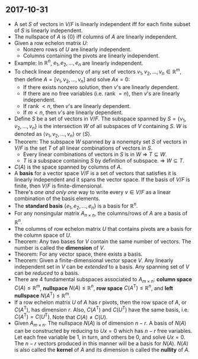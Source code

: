 ## 2017-10-31

- A set $S$ of vectors in $V/F$ is linearly independent iff for each finite subset of $S$ is linearly independent.
- The nullspace of $A$ is $\{0\}$ iff columns of $A$ are linearly independent.
- Given a row echelon matrix $U$:
    - Nonzero rows of $U$ are linearly independent.
    - Columns containing the pivots are linearly independent.
- Example: In $\mathbb{R}^n$, $e_1,e_2,...,e_n$ are linearly independent.
- To check linear dependency of any set of vectors $v_1,v_2,...,v_n \in\mathbb{R}^m$, then define $A=[v_1,v_2,...,v_n]$ and solve $Ax=0$:
    - If there exists nonzero solution, then $v$'s are linearly dependent.
    - If there are no free variables (i.e. rank $=n$), then $v$'s are linearly independent.
    - If rank $<n$, then $v$'s are linearly dependent.
    - If $m<n$, then $v$'s are linearly dependent.
- Define $S$ be a set of vectors in $V/F$. The subspace spanned by $S=\{v_1,v_2,...,v_n\}$ is the intersection $W$ of all subspaces of $V$ containing $S$. $W$ is denoted as $\langle v_1,v_2,...,v_n\rangle$ or $\langle S\rangle$.
- Theorem: The subspace $W$ spanned by a nonempty set $S$ of vectors in $V/F$ is the set $T$ of all linear combinations of vectors in $S$.
    - Every linear combinations of vectors in $S$ is in $W$ &rArr; $T\subseteq W$.
    - $T$ is a subspace containing $S$ by definition of subspace. &rArr; $W\subseteq T$.
- $C(A)$ is the space spanned by columns of $A$.
- A __basis__ for a vector space $V/F$ is a set of vectors that satisfies it is linearly independent and it spans the vector space. If the basis of $V/F$ is finite, then $V/F$ is finite-dimensional.
- There's _one and only one_ way to write every $v\in V/F$ as a linear combination of the basis elements.
- The __standard basis__ $\{e_1,e_2,...,e_n\}$ is a basis for $\mathbb{R}^n$.
- For any nonsingular matrix $A_{n×n}$, the columns/rows of $A$ are a basis of $\mathbb{R}^n$.
- The columns of row echelon matrix $U$ that contains pivots are a basis for the column space of $U$.
- Theorem: Any two bases for $V$ contain the same number of vectors. The number is called the __dimension__ of $V$.
- Theorem: For any vector space, there exists a basis.
- Theorem: Given a finite-dimensional vector space $V$. Any linearly independent set in $V$ can be _extended_ to a basis. Any spanning set of $V$ can be _reduced_ to a basis.
- There are 4 fundamental subspaces associated to $A_{m×n}$: __column space__ $C(A)≤\mathbb{R}^m$, __nullspace__ $N(A)≤\mathbb{R}^n$, __row space__ $C(A^\text{T})≤\mathbb{R}^n$, and __left nullspace__ $N(A^\text{T})≤\mathbb{R}^m$.
- If a row echelon matrix $U$ of $A$ has $r$ pivots, then the row space of $A$, or $C(A^\text{T})$, has dimension $r$. Also, $C(A^\text{T})$ and $C(U^\text{T})$ have the same basis, i.e. $C(A^\text{T})=C(U^\text{T})$. Note that $C(A)≠C(U)$.
- Given $A_{m\times n}$. The nullspace $N(A)$ is of dimension $n-r$. A basis of $N(A)$ can be constructed by reducing to $Ux=0$ which has $n-r$ free variables. Let each free variable be 1, in turn, and others be 0, and solve $Ux=0$. The $n-r$ vectors produced in this manner will be a basis for $N(A)$. $N(A)$ is also called the __kernel__ of $A$ and its dimension is called the __nullity__ of $A$.
